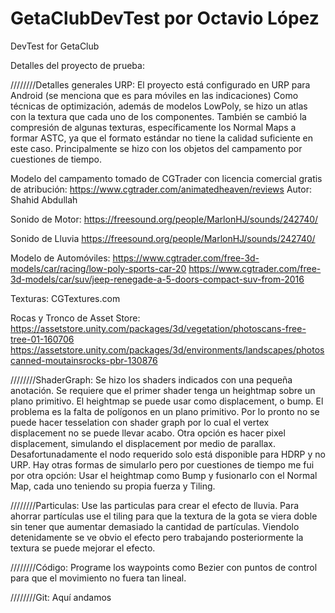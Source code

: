 # GetaClubDevTest por Octavio López
DevTest for GetaClub

Detalles del proyecto de prueba:

////////Detalles generales URP:
El proyecto está configurado en URP para Android (se menciona que es para móviles en las indicaciones)
Como técnicas de optimización, además de modelos LowPoly, se hizo un atlas con la textura que cada uno de los componentes. También se cambió la compresión de algunas texturas, específicamente los Normal Maps a formar ASTC, ya que el formato estándar no tiene la calidad suficiente en este caso.
Principalmente se hizo con los objetos del campamento por cuestiones de tiempo.

Modelo del campamento tomado de CGTrader con licencia comercial gratis de atribución:
https://www.cgtrader.com/animatedheaven/reviews
Autor: Shahid Abdullah

Sonido de Motor:
https://freesound.org/people/MarlonHJ/sounds/242740/

Sonido de Lluvia
https://freesound.org/people/MarlonHJ/sounds/242740/

Modelo de Automóviles:
https://www.cgtrader.com/free-3d-models/car/racing/low-poly-sports-car-20
https://www.cgtrader.com/free-3d-models/car/suv/jeep-renegade-a-5-doors-compact-suv-from-2016

Texturas:
CGTextures.com

Rocas y Tronco de Asset Store:
https://assetstore.unity.com/packages/3d/vegetation/photoscans-free-tree-01-160706
https://assetstore.unity.com/packages/3d/environments/landscapes/photoscanned-moutainsrocks-pbr-130876



////////ShaderGraph:
Se hizo los shaders indicados con una pequeña anotación. Se requiere que el primer shader tenga un heightmap sobre un plano primitivo. El heightmap se puede usar como displacement, o bump. El problema es la falta de polígonos en un plano primitivo. Por lo pronto no se puede hacer tesselation con shader graph por lo cual el vertex displacement no se puede llevar acabo. Otra opción es hacer pixel displacement, simulando el displacement por medio de parallax. Desafortunadamente el nodo requerido solo está disponible para HDRP y no URP. Hay otras formas de simularlo pero por cuestiones de tiempo me fui por otra opción: Usar el heightmap como Bump y fusionarlo con el Normal Map, cada uno teniendo su propia fuerza y Tiling.

////////Particulas:
Use las particulas para crear el efecto de lluvia. Para ahorrar partículas use el tiling para que la textura de la gota se viera doble sin tener que aumentar demasiado la cantidad de partículas. Viendolo detenidamente se ve obvio el efecto pero trabajando posteriormente la textura se puede mejorar el efecto.


////////Código:
Programe los waypoints como Bezier con puntos de control para que el movimiento no fuera tan lineal.

////////Git:
Aquí andamos